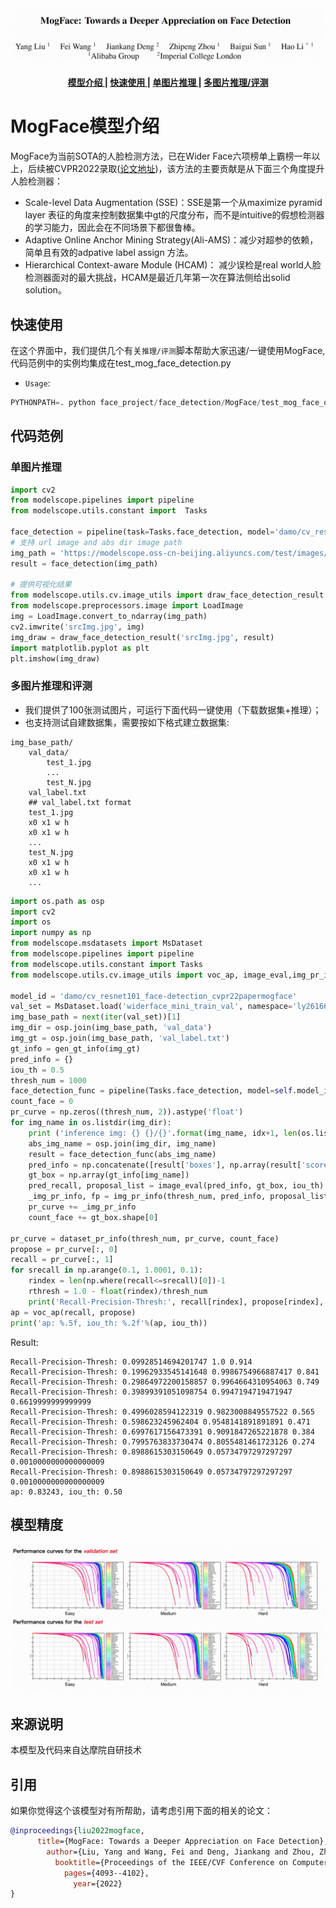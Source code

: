 
<div align="center">
  <img src="demo/MogFace.jpg" width="100%" height="10%" />
</div>
<h4 align="center">
    <a href=#MogFace模型介绍> 模型介绍 </a> |
    <a href=#快速使用> 快速使用 </a> |
    <a href=#单图片推理> 单图片推理 </a> | 
    <a href=#多图片推理和评测> 多图片推理/评测 </a> 
</h4>

# MogFace模型介绍
MogFace为当前SOTA的人脸检测方法，已在Wider Face六项榜单上霸榜一年以上，后续被CVPR2022录取([论文地址](https://openaccess.thecvf.com/content/CVPR2022/papers/Liu_MogFace_Towards_a_Deeper_Appreciation_on_Face_Detection_CVPR_2022_paper.pdf))，该方法的主要贡献是从下面三个角度提升人脸检测器：
- Scale-level Data Augmentation (SSE)：SSE是第一个从maximize pyramid layer 表征的角度来控制数据集中gt的尺度分布，而不是intuitive的假想检测器的学习能力，因此会在不同场景下都很鲁棒。
- Adaptive Online Anchor Mining Strategy(Ali-AMS)：减少对超参的依赖， 简单且有效的adpative label assign 方法。
- Hierarchical Context-aware Module (HCAM)： 减少误检是real world人脸检测器面对的最大挑战，HCAM是最近几年第一次在算法侧给出solid solution。

## 快速使用

在这个界面中，我们提供几个有关`推理/评测`脚本帮助大家迅速/一键使用MogFace, 代码范例中的实例均集成在test_mog_face_detection.py
- `Usage`:
```python
PYTHONPATH=. python face_project/face_detection/MogFace/test_mog_face_detection.py
```

## 代码范例

### 单图片推理
```python
import cv2
from modelscope.pipelines import pipeline
from modelscope.utils.constant import  Tasks

face_detection = pipeline(task=Tasks.face_detection, model='damo/cv_resnet101_face-detection_cvpr22papermogface')
# 支持 url image and abs dir image path
img_path = 'https://modelscope.oss-cn-beijing.aliyuncs.com/test/images/face_detection2.jpeg' 
result = face_detection(img_path)

# 提供可视化结果
from modelscope.utils.cv.image_utils import draw_face_detection_result
from modelscope.preprocessors.image import LoadImage
img = LoadImage.convert_to_ndarray(img_path)
cv2.imwrite('srcImg.jpg', img)
img_draw = draw_face_detection_result('srcImg.jpg', result)
import matplotlib.pyplot as plt
plt.imshow(img_draw)
```

### 多图片推理和评测
- 我们提供了100张测试图片，可运行下面代码一键使用（下载数据集+推理）；
- 也支持测试自建数据集，需要按如下格式建立数据集:
```
img_base_path/
    val_data/
        test_1.jpg
        ...
        test_N.jpg
    val_label.txt 
    ## val_label.txt format
    test_1.jpg
    x0 x1 w h 
    x0 x1 w h 
    ...
    test_N.jpg
    x0 x1 w h 
    x0 x1 w h 
    ...
```

```python
import os.path as osp
import cv2
import os
import numpy as np
from modelscope.msdatasets import MsDataset
from modelscope.pipelines import pipeline
from modelscope.utils.constant import Tasks
from modelscope.utils.cv.image_utils import voc_ap, image_eval,img_pr_info, gen_gt_info, dataset_pr_info, bbox_overlap

model_id = 'damo/cv_resnet101_face-detection_cvpr22papermogface'
val_set = MsDataset.load('widerface_mini_train_val', namespace='ly261666', split='validation')#, download_mode=DownloadMode.FORCE_REDOWNLOAD)
img_base_path = next(iter(val_set))[1]
img_dir = osp.join(img_base_path, 'val_data')
img_gt = osp.join(img_base_path, 'val_label.txt')
gt_info = gen_gt_info(img_gt)
pred_info = {}
iou_th = 0.5
thresh_num = 1000
face_detection_func = pipeline(Tasks.face_detection, model=self.model_id, conf_th=0.01)
count_face = 0
pr_curve = np.zeros((thresh_num, 2)).astype('float')
for img_name in os.listdir(img_dir):
    print ('inference img: {} {}/{}'.format(img_name, idx+1, len(os.listdir(img_dir))))
    abs_img_name = osp.join(img_dir, img_name)
    result = face_detection_func(abs_img_name)
    pred_info = np.concatenate([result['boxes'], np.array(result['scores'])[:,np.newaxis]], axis=1)
    gt_box = np.array(gt_info[img_name])
    pred_recall, proposal_list = image_eval(pred_info, gt_box, iou_th)
    _img_pr_info, fp = img_pr_info(thresh_num, pred_info, proposal_list, pred_recall)
    pr_curve += _img_pr_info
    count_face += gt_box.shape[0]
    
pr_curve = dataset_pr_info(thresh_num, pr_curve, count_face)
propose = pr_curve[:, 0]
recall = pr_curve[:, 1]
for srecall in np.arange(0.1, 1.0001, 0.1):
    rindex = len(np.where(recall<=srecall)[0])-1
    rthresh = 1.0 - float(rindex)/thresh_num
    print('Recall-Precision-Thresh:', recall[rindex], propose[rindex], rthresh)
ap = voc_ap(recall, propose)
print('ap: %.5f, iou_th: %.2f'%(ap, iou_th))
```
Result:
```
Recall-Precision-Thresh: 0.09928514694201747 1.0 0.914
Recall-Precision-Thresh: 0.19962933545141648 0.9986754966887417 0.841
Recall-Precision-Thresh: 0.29864972200158857 0.9964664310954063 0.749
Recall-Precision-Thresh: 0.39899391051098754 0.9947194719471947 0.6619999999999999
Recall-Precision-Thresh: 0.4996028594122319 0.9823008849557522 0.565
Recall-Precision-Thresh: 0.598623245962404 0.9548141891891891 0.471
Recall-Precision-Thresh: 0.6997617156473391 0.9091847265221878 0.384
Recall-Precision-Thresh: 0.7995763833730474 0.8055481461723126 0.274
Recall-Precision-Thresh: 0.8988615303150649 0.05734797297297297 0.0010000000000000009
Recall-Precision-Thresh: 0.8988615303150649 0.05734797297297297 0.0010000000000000009
ap: 0.83243, iou_th: 0.50
```

## 模型精度
![MogFace性能](demo/MogFace_result.jpg)

## 来源说明
本模型及代码来自达摩院自研技术

## 引用
如果你觉得这个该模型对有所帮助，请考虑引用下面的相关的论文：

```BibTeX
@inproceedings{liu2022mogface,
      title={MogFace: Towards a Deeper Appreciation on Face Detection},
        author={Liu, Yang and Wang, Fei and Deng, Jiankang and Zhou, Zhipeng and Sun, Baigui and Li, Hao},
          booktitle={Proceedings of the IEEE/CVF Conference on Computer Vision and Pattern Recognition},
            pages={4093--4102},
              year={2022}
}
```

